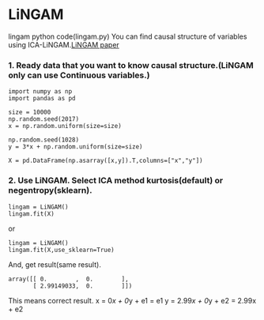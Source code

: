 # LiNGAM
lingam python code(lingam.py)
You can find causal structure of variables using ICA-LiNGAM.[LiNGAM paper](http://www.jmlr.org/papers/volume7/shimizu06a/shimizu06a.pdf)

### 1. Ready data that you want to know causal structure.(LiNGAM only can use Continuous variables.)

```python3
import numpy as np
import pandas as pd

size = 10000
np.random.seed(2017)
x = np.random.uniform(size=size)

np.random.seed(1028)
y = 3*x + np.random.uniform(size=size)

X = pd.DataFrame(np.asarray([x,y]).T,columns=["x","y"])
```

### 2. Use LiNGAM. Select ICA method kurtosis(default) or negentropy(sklearn).

```python3
lingam = LiNGAM()
lingam.fit(X)
```

or 

```python3
lingam = LiNGAM()
lingam.fit(X,use_sklearn=True)
```

And, get result(same result).

```result:result
array([[ 0.        ,  0.        ],
       [ 2.99149033,  0.        ]])
```      

This means correct result.
  x =    0*x + 0*y + e1 = e1
  y = 2.99*x + 0*y + e2 = 2.99x + e2
